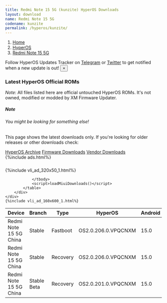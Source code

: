 ```yaml
---
title: Redmi Note 15 5G (kunzite) HyperOS Downloads
layout: download
name: Redmi Note 15 5G
codename: kunzite
permalink: /hyperos/kunzite/
---
```

<nav aria-label="breadcrumb">
    <ol class="breadcrumb">
        <li class="breadcrumb-item"><a href="/">Home</a></li>
        <li class="breadcrumb-item"><a href="/hyperos/">HyperOS</a></li>
        <li class="breadcrumb-item active" aria-current="page"><a href="/hyperos/kunzite/">Redmi Note 15 5G</a></li>
    </ol>
</nav>
<div class="alert alert-primary alert-dismissible fade show" role="alert">
    Follow HyperOS Updates Tracker on <a href="https://t.me/MIUIUpdatesTracker" class="alert-link">Telegram</a>
     or <a href="https://twitter.com/MiFwUpdater" class="alert-link">Twitter</a> to get notified when a new update is out!
    <button type="button" class="close" data-dismiss="alert" aria-label="Close">
        <span aria-hidden="true">&times;</span>
    </button>
</div>

### Latest HyperOS Official ROMs
*Note*: All files listed here are official untouched HyperOS ROMs. It's not owned, modified or modded by XM Firmware Updater.
<div class="card">
  <div class="card-body">
    <h5 class="card-title">Note</h5>
    <h6 class="card-subtitle mb-2 text-muted">You might be looking for something else!</h6>
    <p class="card-text">This page shows the latest downloads only.
     If you're looking for older releases or other downloads check:</p>
    <a href="/archive/hyperos/kunzite/" class="card-link">HyperOS Archive</a>
    <a href="/firmware/kunzite/" class="card-link">Firmware Downloads</a>
    <a href="/vendor/kunzite/" class="card-link">Vendor Downloads</a>
  </div>
</div>
{%include ads.html%}
<div class="row justify-content-center">
    <div class="col-10">
        <div class="table-responsive-md" style="margin-top: 25px;">
            {%include vli_ad_320x50_1.html%}
            <table id="miui" class="display dt-responsive nowrap compact table table-striped table-hover table-sm">
                <thead class="thead-dark">
                    <tr>
                        <th data-ref="device">Device</th>
                        <th data-ref="branch">Branch</th>
                        <th data-ref="type">Type</th>
                        <th data-ref="miui">HyperOS</th>
                        <th data-ref="android">Android</th>
                        <th data-ref="size">Size</th>
                        <th data-ref="size">Date</th>
                        <th data-ref="link">Link</th>
                    </tr>
                </thead>
                <tbody>
                <tr><td>Redmi Note 15 5G China</td><td>Stable</td><td>Fastboot</td><td>OS2.0.206.0.VPQCNXM</td><td>15.0</td><td>7.8 GB</td><td>2025-10-22</td><td><a href="/hyperos/kunzite/stable/OS2.0.206.0.VPQCNXM/">Download</a></td></tr>
<tr><td>Redmi Note 15 5G China</td><td>Stable</td><td>Recovery</td><td>OS2.0.206.0.VPQCNXM</td><td>15.0</td><td>5.5 GB</td><td>2025-10-24</td><td><a href="/hyperos/kunzite/stable/OS2.0.206.0.VPQCNXM/">Download</a></td></tr>
<tr><td>Redmi Note 15 5G China</td><td>Stable Beta</td><td>Recovery</td><td>OS2.0.201.0.VPQCNXM</td><td>15.0</td><td>5.4 GB</td><td>None</td><td><a href="/hyperos/kunzite/stable beta/OS2.0.201.0.VPQCNXM/">Download</a></td></tr>

                </tbody>
                <script>loadMiuiDownloads()</script>
            </table>
        </div>
    </div>
    {%include vli_ad_160x600_1.html%}
</div>
